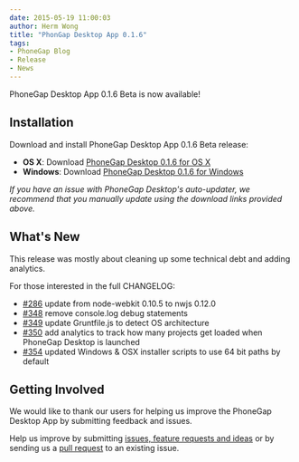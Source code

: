 ```yaml
---
date: 2015-05-19 11:00:03
author: Herm Wong
title: "PhonGap Desktop App 0.1.6"
tags:
- PhoneGap Blog
- Release
- News
---
```


PhoneGap Desktop App 0.1.6 Beta is now available!

## Installation ##

Download and install PhoneGap Desktop App 0.1.6 Beta release:

- __OS X__: Download [PhoneGap Desktop 0.1.6 for OS X](https://github.com/phonegap/phonegap-app-desktop/releases/download/0.1.6/PhoneGapDesktop.dmg)
- __Windows__: Download [PhoneGap Desktop 0.1.6 for Windows](https://github.com/phonegap/phonegap-app-desktop/releases/download/0.1.6/PhoneGapSetup.exe)

_If you have an issue with PhoneGap Desktop's auto-updater, we recommend that you manually update using the download links provided above._

## What's New ##

This release was mostly about cleaning up some technical debt and adding analytics.

For those interested in the full CHANGELOG:

- [#286](https://github.com/phonegap/phonegap-app-desktop/issues/286) update from node-webkit 0.10.5 to nwjs 0.12.0
- [#348](https://github.com/phonegap/phonegap-app-desktop/issues/348) remove console.log debug statements
- [#349](https://github.com/phonegap/phonegap-app-desktop/issues/349) update Gruntfile.js to detect OS architecture
- [#350](https://github.com/phonegap/phonegap-app-desktop/issues/350) add analytics to track how many projects get loaded when PhoneGap Desktop is launched
- [#354](https://github.com/phonegap/phonegap-app-desktop/issues/354) updated Windows & OSX installer scripts to use 64 bit paths by default

## Getting Involved ##

We would like to thank our users for helping us improve the PhoneGap Desktop App by submitting feedback and issues.

Help us improve by submitting [issues, feature requests and ideas](https://github.com/phonegap/phonegap-app-desktop/issues) or by sending us a [pull request](https://github.com/phonegap/phonegap-app-desktop) to an existing issue.
